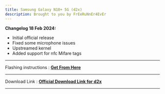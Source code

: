 ```yaml
---
title: Samsung Galaxy N10+ 5G (d2x) 
description: Brought to you by FrEeRuNnEr4EvEr
---
```


<b>Changelog 18 Feb 2024:</b>
- Initial official release
- Fixed some microphone issues
- Upstreamed kernel
- Added support for nfc Mifare tags

----
Flashing instructions : [**Get From Here**](https://github.com/Matrixx-Devices/Matrixx-Devices.github.io/blob/main/devices/samsung/d2x_inst.md)

----
Download Link : [**Official Download Link for d2x**](https://sourceforge.net/projects/projectmatrixx/files/Android-14/d2x/)

----
